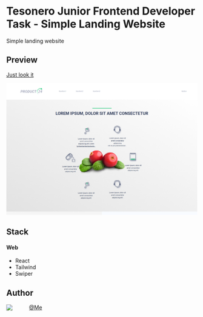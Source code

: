# Tesonero Junior Frontend Developer Task - Simple Landing Website

Simple landing website

## Preview

[Just look it](https://product-24-dev-task.netlify.app/)

<img alt src="https://github.com/MichailShcherbakov/product-24-dev-task/blob/master/screenshots/main.png?raw=true" />

## Stack

<h4>Web</h4>

- React
- Tailwind
- Swiper

## Author

<a href="https://github.com/MichailShcherbakov" style="display: flex; align-items: center; border-radius: 50%; overflow: 'hidden';">
  <img src="https://avatars.githubusercontent.com/u/50011226?s=96&v=4" style="width: 44px; margin-right: 1rem"/>
  <span>@Me</span>
</a>
